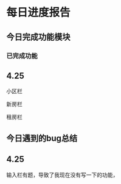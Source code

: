 # 每日进度报告



## 今日完成功能模块



### 已完成功能

## 4.25

小区栏

新房栏

租房栏





## 今日遇到的bug总结



## 4.25

  输入栏有题，导致了我现在没有写一下的功能，